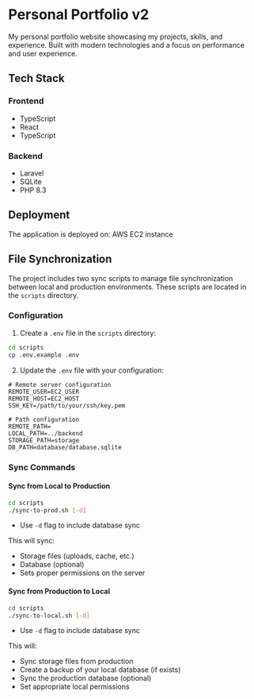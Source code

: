 # Personal Portfolio v2

My personal portfolio website showcasing my projects, skills, and experience. Built with modern technologies and a focus on performance and user experience.

## Tech Stack

### Frontend
- TypeScript
- React
- TypeScript

### Backend
- Laravel
- SQLite
- PHP 8.3

## Deployment
The application is deployed on: AWS EC2 instance

## File Synchronization

The project includes two sync scripts to manage file synchronization between local and production environments. These scripts are located in the `scripts` directory.

### Configuration

1. Create a `.env` file in the `scripts` directory:
```bash
cd scripts
cp .env.example .env
```

2. Update the `.env` file with your configuration:
```env
# Remote server configuration
REMOTE_USER=EC2_USER
REMOTE_HOST=EC2_HOST
SSH_KEY=/path/to/your/ssh/key.pem

# Path configuration
REMOTE_PATH=
LOCAL_PATH=../backend
STORAGE_PATH=storage
DB_PATH=database/database.sqlite
```

### Sync Commands

#### Sync from Local to Production
```bash
cd scripts
./sync-to-prod.sh [-d]
```
- Use `-d` flag to include database sync

This will sync:
- Storage files (uploads, cache, etc.)
- Database (optional)
- Sets proper permissions on the server

#### Sync from Production to Local
```bash
cd scripts
./sync-to-local.sh [-d]
```
- Use `-d` flag to include database sync

This will:
- Sync storage files from production
- Create a backup of your local database (if exists)
- Sync the production database (optional)
- Set appropriate local permissions

